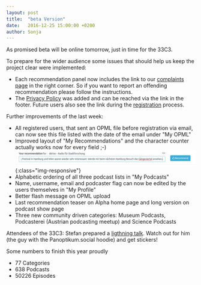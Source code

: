```yaml
---
layout: post
title:  "beta Version"
date:   2016-12-25 15:00:00 +0200
author: Sonja
---
```


As promised beta will be online tomorrow, just in time for the 33C3.

To prepare for the wider audience some issues that should help us keep the project clear were implemented:

* Each recommendation panel now includes the link to our [complaints page](https://blog.panoptikum.social/complaints/) in the right corner. So if you want to report an offending recommendation please follow the instructions.
* The [Privacy Policy](https://blog.panoptikum.social/privacy/) was added and can be reached via the link in the footer. Future users also see the link during the [registration](https://panoptikum.social/users/new) process.

Further improvements of the last week:

* All registered users, that sent an OPML file before registration via email, can now see this file listed with the date of the email under "My OPML"
* Improved layout of "My Recommendations" and the character counter actually works now for every field ;-) ![My Recommendations](/img/recommendation_text.jpg){:class="img-responsive"}
* Alphabetic ordering of all three podcast lists in "My Podcasts"
* Name, username, email and podcaster flag can now be edited by the users themselves in "My Profile"
* Better flash message on OPML upload
* Last recommendation teaser on Alpha home page and long version on podcast show page
* Three new community driven categories: Museum Podcasts, Podcasterei (Austrian podcasting meetup) and Science Podcasts

Attendees of the 33C3: Stefan prepared a [ligthning talk](https://blog.panoptikum.social/33c3). Watch out for him (the guy with the Panoptikum.social hoodie) and get stickers!

Some numbers to finish this year proudly

* 77 Categories
* 638 Podcasts
* 50226 Episodes
